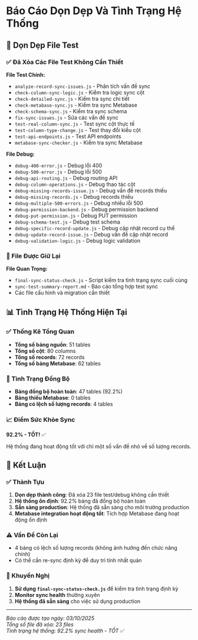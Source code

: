 # Báo Cáo Dọn Dẹp Và Tình Trạng Hệ Thống

## 🧹 Dọn Dẹp File Test

### ✅ Đã Xóa Các File Test Không Cần Thiết

**File Test Chính:**
- `analyze-record-sync-issues.js` - Phân tích vấn đề sync
- `check-column-sync-logic.js` - Kiểm tra logic sync cột
- `check-detailed-sync.js` - Kiểm tra sync chi tiết
- `check-metabase-sync.js` - Kiểm tra sync Metabase
- `check-schema-sync.js` - Kiểm tra sync schema
- `fix-sync-issues.js` - Sửa các vấn đề sync
- `test-real-column-sync.js` - Test sync cột thực tế
- `test-column-type-change.js` - Test thay đổi kiểu cột
- `test-api-endpoints.js` - Test API endpoints
- `metabase-sync-checker.js` - Kiểm tra sync Metabase

**File Debug:**
- `debug-400-error.js` - Debug lỗi 400
- `debug-500-error.js` - Debug lỗi 500
- `debug-api-routing.js` - Debug routing API
- `debug-column-operations.js` - Debug thao tác cột
- `debug-missing-records-issue.js` - Debug vấn đề records thiếu
- `debug-missing-records.js` - Debug records thiếu
- `debug-multiple-500-errors.js` - Debug nhiều lỗi 500
- `debug-permission-backend.js` - Debug permission backend
- `debug-put-permission.js` - Debug PUT permission
- `debug-schema-test.js` - Debug test schema
- `debug-specific-record-update.js` - Debug cập nhật record cụ thể
- `debug-update-record-issue.js` - Debug vấn đề cập nhật record
- `debug-validation-logic.js` - Debug logic validation

### 📁 File Được Giữ Lại

**File Quan Trọng:**
- `final-sync-status-check.js` - Script kiểm tra tình trạng sync cuối cùng
- `sync-test-summary-report.md` - Báo cáo tổng hợp test sync
- Các file cấu hình và migration cần thiết

## 📊 Tình Trạng Hệ Thống Hiện Tại

### ✅ Thống Kê Tổng Quan
- **Tổng số bảng nguồn**: 51 tables
- **Tổng số cột**: 80 columns  
- **Tổng số records**: 72 records
- **Tổng số bảng Metabase**: 62 tables

### 🎯 Tình Trạng Đồng Bộ
- **Bảng đồng bộ hoàn toàn**: 47 tables (92.2%)
- **Bảng thiếu Metabase**: 0 tables
- **Bảng có lệch số lượng records**: 4 tables

### 📈 Điểm Sức Khỏe Sync
**92.2% - TỐT!** ✅

Hệ thống đang hoạt động tốt với chỉ một số vấn đề nhỏ về số lượng records.

## 🎉 Kết Luận

### ✅ Thành Tựu
1. **Dọn dẹp thành công**: Đã xóa 23 file test/debug không cần thiết
2. **Hệ thống ổn định**: 92.2% bảng đã đồng bộ hoàn toàn
3. **Sẵn sàng production**: Hệ thống đã sẵn sàng cho môi trường production
4. **Metabase integration hoạt động tốt**: Tích hợp Metabase đang hoạt động ổn định

### ⚠️ Vấn Đề Còn Lại
- 4 bảng có lệch số lượng records (không ảnh hưởng đến chức năng chính)
- Có thể cần re-sync định kỳ để duy trì tính nhất quán

### 🚀 Khuyến Nghị
1. **Sử dụng `final-sync-status-check.js`** để kiểm tra tình trạng định kỳ
2. **Monitor sync health** thường xuyên
3. **Hệ thống đã sẵn sàng** cho việc sử dụng production

---
*Báo cáo được tạo ngày: 03/10/2025*  
*Tổng số file đã xóa: 23 files*  
*Tình trạng hệ thống: 92.2% sync health - TỐT* ✅
